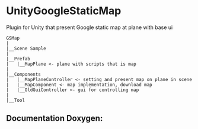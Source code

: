 #  UnityGoogleStaticMap

Plugin for Unity that present Google static map at plane
with base ui

~~~~~~~~~~~~~~~~~~~~~~~~~~~~~~~~~~~~~~~~~~~~~~~~~~~~~~~~~~~~
GSMap
|
|__Scene Sample
|
|__Prefab 
|	|__MapPlane <- plane with scripts that is map
|
|__Components
|	|__MapPlaneController <- setting and present map on plane in scene
|	|__MapComponent <- map implementation, download map
|	|__OldGuiController <- gui for controlling map
|	
|__Tool
~~~~~~~~~~~~~~~~~~~~~~~~~~~~~~~~~~~~~~~~~~~~~~~~~~~~~~~~~~~~

## Documentation Doxygen:
